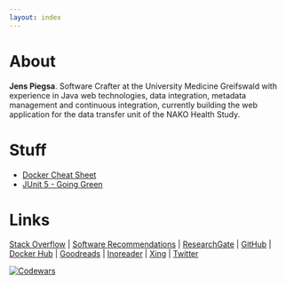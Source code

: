 ```yaml
---
layout: index
---
```


# About

**Jens Piegsa**. Software Crafter at the University Medicine Greifswald with experience in Java web technologies, data integration, metadata management and continuous integration, currently building the web application for the data transfer unit of the NAKO Health Study.

# Stuff

* [Docker Cheat Sheet](http://docker.jens-piegsa.com/)
* [JUnit 5 - Going Green](http://junit.jens-piegsa.com/)

# Links

[Stack Overflow](http://stackoverflow.com/users/1725096/jens-piegsa) &#124; [Software Recommendations](http://softwarerecs.stackexchange.com/users/138/jens-piegsa) &#124; [ResearchGate](https://www.researchgate.net/profile/Jens_Piegsa) &#124; [GitHub](https://github.com/JensPiegsa/) &#124; [Docker Hub](https://hub.docker.com/u/piegsaj/) &#124; [Goodreads](https://www.goodreads.com/review/list/30411560-jens?shelf=read&view=covers&order=d&sort=date_added) &#124; [Inoreader](https://www.inoreader.com/stream/user/1006120418/tag/Shared) &#124; [Xing](https://www.xing.com/profile/Jens_Piegsa) &#124; [Twitter](https://twitter.com/jenspiegsa)

[![Codewars](https://www.codewars.com/users/JensPiegsa/badges/large)](https://www.codewars.com/users/JensPiegsa/)
